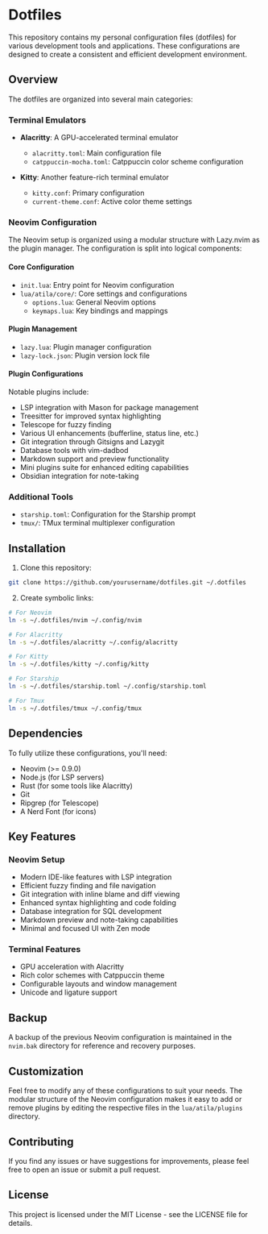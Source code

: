 # Dotfiles

This repository contains my personal configuration files (dotfiles) for various development tools and applications. These configurations are designed to create a consistent and efficient development environment.

## Overview

The dotfiles are organized into several main categories:

### Terminal Emulators
- **Alacritty**: A GPU-accelerated terminal emulator
  - `alacritty.toml`: Main configuration file
  - `catppuccin-mocha.toml`: Catppuccin color scheme configuration

- **Kitty**: Another feature-rich terminal emulator
  - `kitty.conf`: Primary configuration
  - `current-theme.conf`: Active color theme settings

### Neovim Configuration

The Neovim setup is organized using a modular structure with Lazy.nvim as the plugin manager. The configuration is split into logical components:

#### Core Configuration
- `init.lua`: Entry point for Neovim configuration
- `lua/atila/core/`: Core settings and configurations
  - `options.lua`: General Neovim options
  - `keymaps.lua`: Key bindings and mappings

#### Plugin Management
- `lazy.lua`: Plugin manager configuration
- `lazy-lock.json`: Plugin version lock file

#### Plugin Configurations
Notable plugins include:
- LSP integration with Mason for package management
- Treesitter for improved syntax highlighting
- Telescope for fuzzy finding
- Various UI enhancements (bufferline, status line, etc.)
- Git integration through Gitsigns and Lazygit
- Database tools with vim-dadbod
- Markdown support and preview functionality
- Mini plugins suite for enhanced editing capabilities
- Obsidian integration for note-taking

### Additional Tools
- `starship.toml`: Configuration for the Starship prompt
- `tmux/`: TMux terminal multiplexer configuration

## Installation

1. Clone this repository:
```bash
git clone https://github.com/yourusername/dotfiles.git ~/.dotfiles
```

2. Create symbolic links:
```bash
# For Neovim
ln -s ~/.dotfiles/nvim ~/.config/nvim

# For Alacritty
ln -s ~/.dotfiles/alacritty ~/.config/alacritty

# For Kitty
ln -s ~/.dotfiles/kitty ~/.config/kitty

# For Starship
ln -s ~/.dotfiles/starship.toml ~/.config/starship.toml

# For Tmux
ln -s ~/.dotfiles/tmux ~/.config/tmux
```

## Dependencies

To fully utilize these configurations, you'll need:
- Neovim (>= 0.9.0)
- Node.js (for LSP servers)
- Rust (for some tools like Alacritty)
- Git
- Ripgrep (for Telescope)
- A Nerd Font (for icons)

## Key Features

### Neovim Setup
- Modern IDE-like features with LSP integration
- Efficient fuzzy finding and file navigation
- Git integration with inline blame and diff viewing
- Enhanced syntax highlighting and code folding
- Database integration for SQL development
- Markdown preview and note-taking capabilities
- Minimal and focused UI with Zen mode

### Terminal Features
- GPU acceleration with Alacritty
- Rich color schemes with Catppuccin theme
- Configurable layouts and window management
- Unicode and ligature support

## Backup
A backup of the previous Neovim configuration is maintained in the `nvim.bak` directory for reference and recovery purposes.

## Customization

Feel free to modify any of these configurations to suit your needs. The modular structure of the Neovim configuration makes it easy to add or remove plugins by editing the respective files in the `lua/atila/plugins` directory.

## Contributing

If you find any issues or have suggestions for improvements, please feel free to open an issue or submit a pull request.

## License

This project is licensed under the MIT License - see the LICENSE file for details.
